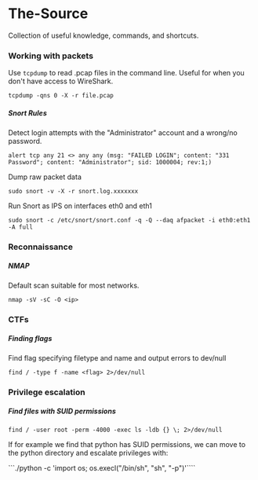 # The-Source
Collection of useful knowledge, commands, and shortcuts.

### Working with packets

Use `tcpdump` to read .pcap files in the command line. Useful for when you don't have access to WireShark.

```tcpdump -qns 0 -X -r file.pcap```

##### Snort Rules

Detect login attempts with the "Administrator" account and a wrong/no password.

```alert tcp any 21 <> any any (msg: "FAILED LOGIN"; content: "331 Password"; content: "Administrator"; sid: 1000004; rev:1;)```

Dump raw packet data

```sudo snort -v -X -r snort.log.xxxxxxx```

Run Snort as IPS on interfaces eth0 and eth1

```sudo snort -c /etc/snort/snort.conf -q -Q --daq afpacket -i eth0:eth1 -A full```

### Reconnaissance

##### NMAP

Default scan suitable for most networks.

```nmap -sV -sC -O <ip>```

### CTFs

##### Finding flags

Find flag specifying filetype and name and output errors to dev/null

```find / -type f -name <flag> 2>/dev/null```

### Privilege escalation

##### Find files with SUID permissions

```find / -user root -perm -4000 -exec ls -ldb {} \; 2>/dev/null```

If for example we find that python has SUID permissions, we can move to the python directory and escalate privileges with:

```./python -c 'import os; os.execl("/bin/sh", "sh", "-p")'````


